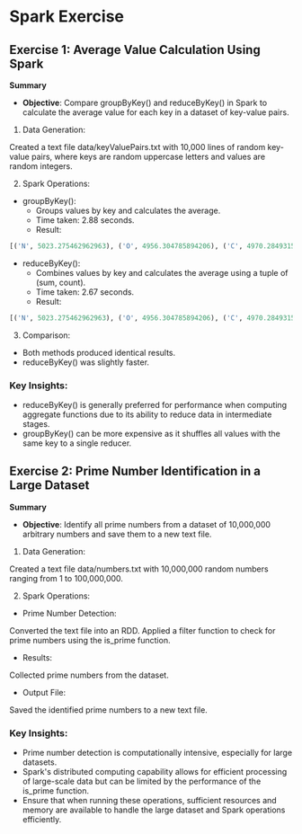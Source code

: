 # Spark Exercise

## Exercise 1: Average Value Calculation Using Spark
**Summary**
- **Objective**: Compare groupByKey() and reduceByKey() in Spark to calculate the average value for each key in a dataset of key-value pairs.

1. Data Generation:

Created a text file data/keyValuePairs.txt with 10,000 lines of random key-value pairs, where keys are random uppercase letters and values are random integers.

2. Spark Operations:
- groupByKey():
    - Groups values by key and calculates the average.
    - Time taken: 2.88 seconds.
    - Result:
```python
[('N', 5023.275462962963), ('O', 4956.304785894206), ('C', 4970.28493150685), ...]
```
- reduceByKey():
    - Combines values by key and calculates the average using a tuple of (sum, count).
    - Time taken: 2.67 seconds.
    - Result:
```python
[('N', 5023.275462962963), ('O', 4956.304785894206), ('C', 4970.28493150685), ...]
```
3. Comparison:
- Both methods produced identical results.
- reduceByKey() was slightly faster.
### Key Insights:
- reduceByKey() is generally preferred for performance when computing aggregate functions due to its ability to reduce data in intermediate stages.
- groupByKey() can be more expensive as it shuffles all values with the same key to a single reducer.

## Exercise 2: Prime Number Identification in a Large Dataset
**Summary**
- **Objective**: Identify all prime numbers from a dataset of 10,000,000 arbitrary numbers and save them to a new text file.

1. Data Generation:

Created a text file data/numbers.txt with 10,000,000 random numbers ranging from 1 to 100,000,000.

2. Spark Operations:

- Prime Number Detection:

Converted the text file into an RDD.
Applied a filter function to check for prime numbers using the is_prime function.
- Results:

Collected prime numbers from the dataset.
- Output File:

Saved the identified prime numbers to a new text file.
### Key Insights:
- Prime number detection is computationally intensive, especially for large datasets.
- Spark's distributed computing capability allows for efficient processing of large-scale data but can be limited by the performance of the is_prime function.
- Ensure that when running these operations, sufficient resources and memory are available to handle the large dataset and Spark operations efficiently.